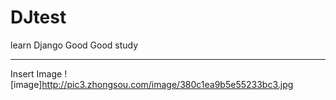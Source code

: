 # DJtest
learn Django
Good Good study
***
Insert Image
![image]http://pic3.zhongsou.com/image/380c1ea9b5e55233bc3.jpg
